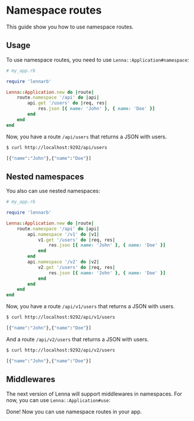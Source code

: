 # Namespace routes

This guide show you how to use namespace routes.

## Usage

To use namespace routes, you need to use `Lenna::Application#namespace`:

```ruby
# my_app.rb

require 'lennarb'

Lenna::Application.new do |route|
	route.namespace '/api' do |api|
		api.get '/users' do |req, res|
			res.json [{ name: 'John' }, { name: 'Doe' }]
		end
	end
end
```

Now, you have a route `/api/users` that returns a JSON with users.

```bash
$ curl http://localhost:9292/api/users

[{"name":"John"},{"name":"Doe"}]
```

## Nested namespaces

You also can use nested namespaces:

```ruby
# my_app.rb

require 'lennarb'

Lenna::Application.new do |route|
	route.namespace '/api' do |api|
		api.namespace '/v1' do |v1|
			v1.get '/users' do |req, res|
				res.json [{ name: 'John' }, { name: 'Doe' }]
			end
		end
		api.namespace '/v2' do |v2|
			v2.get '/users' do |req, res|
				res.json [{ name: 'John' }, { name: 'Doe' }]
			end
		end
	end
end
```

Now, you have a route `/api/v1/users` that returns a JSON with users.

```bash
$ curl http://localhost:9292/api/v1/users

[{"name":"John"},{"name":"Doe"}]
```

And a route `/api/v2/users` that returns a JSON with users.

```bash
$ curl http://localhost:9292/api/v2/users

[{"name":"John"},{"name":"Doe"}]
```

## Middlewares

The next version of Lenna will support middlewares in namespaces. For now, you can use `Lenna::Application#use`:

Done! Now you can use namespace routes in your app.
